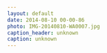 ```yaml
---
layout: default
date: 2014-08-10 00-00-86
photo: IMG-20140810-WA0007.jpg
caption_header: unknown
caption: unknown
---
```

